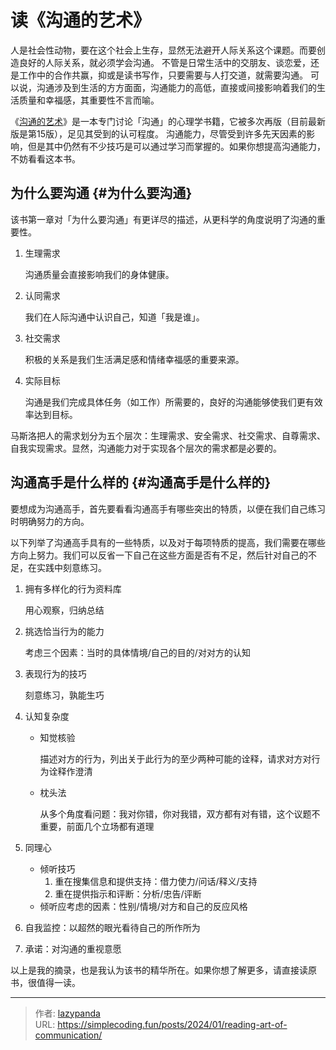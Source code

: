 # 读《沟通的艺术》


人是社会性动物，要在这个社会上生存，显然无法避开人际关系这个课题。而要创造良好的人际关系，就必须学会沟通。
不管是日常生活中的交朋友、谈恋爱，还是工作中的合作共赢，抑或是读书写作，只要需要与人打交道，就需要沟通。
可以说，沟通涉及到生活的方方面面，沟通能力的高低，直接或间接影响着我们的生活质量和幸福感，其重要性不言而喻。

《[沟通的艺术](&lt;https://book.douban.com/subject/27117578/&gt;)》是一本专门讨论「沟通」的心理学书籍，它被多次再版（目前最新版是第15版），足见其受到的认可程度。
沟通能力，尽管受到许多先天因素的影响，但是其中仍然有不少技巧是可以通过学习而掌握的。如果你想提高沟通能力，不妨看看这本书。


## 为什么要沟通 {#为什么要沟通}

该书第一章对「为什么要沟通」有更详尽的描述，从更科学的角度说明了沟通的重要性。

1.  生理需求

    沟通质量会直接影响我们的身体健康。

2.  认同需求

    我们在人际沟通中认识自己，知道「我是谁」。

3.  社交需求

    积极的关系是我们生活满足感和情绪幸福感的重要来源。

4.  实际目标

    沟通是我们完成具体任务（如工作）所需要的，良好的沟通能够使我们更有效率达到目标。

马斯洛把人的需求划分为五个层次：生理需求、安全需求、社交需求、自尊需求、自我实现需求。显然，沟通能力对于实现各个层次的需求都是必要的。


## 沟通高手是什么样的 {#沟通高手是什么样的}

要想成为沟通高手，首先要看看沟通高手有哪些突出的特质，以便在我们自己练习时明确努力的方向。

以下列举了沟通高手具有的一些特质，以及对于每项特质的提高，我们需要在哪些方向上努力。我们可以反省一下自己在这些方面是否有不足，然后针对自己的不足，在实践中刻意练习。

1.  拥有多样化的行为资料库

    用心观察，归纳总结

2.  挑选恰当行为的能力

    考虑三个因素：当时的具体情境/自己的目的/对对方的认知

3.  表现行为的技巧

    刻意练习，孰能生巧

4.  认知复杂度
    -   知觉核验

        描述对方的行为，列出关于此行为的至少两种可能的诠释，请求对方对行为诠释作澄清

    -   枕头法

        从多个角度看问题：我对你错，你对我错，双方都有对有错，这个议题不重要，前面几个立场都有道理

5.  同理心
    -   倾听技巧
        1.  重在搜集信息和提供支持：借力使力/问话/释义/支持
        2.  重在提供指示和评断：分析/忠告/评断
    -   倾听应考虑的因素：性别/情境/对方和自己的反应风格
6.  自我监控：以超然的眼光看待自己的所作所为
7.  承诺：对沟通的重视意愿

以上是我的摘录，也是我认为该书的精华所在。如果你想了解更多，请直接读原书，很值得一读。


---

> 作者: [lazypanda](https://github.com/wanghuibin0)  
> URL: https://simplecoding.fun/posts/2024/01/reading-art-of-communication/  


